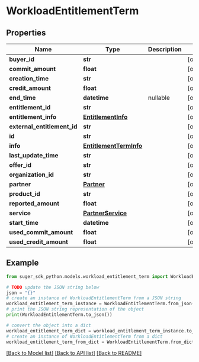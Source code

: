 # WorkloadEntitlementTerm


## Properties

Name | Type | Description | Notes
------------ | ------------- | ------------- | -------------
**buyer_id** | **str** |  | [optional] 
**commit_amount** | **float** |  | [optional] 
**creation_time** | **str** |  | [optional] 
**credit_amount** | **float** |  | [optional] 
**end_time** | **datetime** | nullable | [optional] 
**entitlement_id** | **str** |  | [optional] 
**entitlement_info** | [**EntitlementInfo**](EntitlementInfo.md) |  | [optional] 
**external_entitlement_id** | **str** |  | [optional] 
**id** | **str** |  | [optional] 
**info** | [**EntitlementTermInfo**](EntitlementTermInfo.md) |  | [optional] 
**last_update_time** | **str** |  | [optional] 
**offer_id** | **str** |  | [optional] 
**organization_id** | **str** |  | [optional] 
**partner** | [**Partner**](Partner.md) |  | [optional] 
**product_id** | **str** |  | [optional] 
**reported_amount** | **float** |  | [optional] 
**service** | [**PartnerService**](PartnerService.md) |  | [optional] 
**start_time** | **datetime** |  | [optional] 
**used_commit_amount** | **float** |  | [optional] 
**used_credit_amount** | **float** |  | [optional] 

## Example

```python
from suger_sdk_python.models.workload_entitlement_term import WorkloadEntitlementTerm

# TODO update the JSON string below
json = "{}"
# create an instance of WorkloadEntitlementTerm from a JSON string
workload_entitlement_term_instance = WorkloadEntitlementTerm.from_json(json)
# print the JSON string representation of the object
print(WorkloadEntitlementTerm.to_json())

# convert the object into a dict
workload_entitlement_term_dict = workload_entitlement_term_instance.to_dict()
# create an instance of WorkloadEntitlementTerm from a dict
workload_entitlement_term_from_dict = WorkloadEntitlementTerm.from_dict(workload_entitlement_term_dict)
```
[[Back to Model list]](../README.md#documentation-for-models) [[Back to API list]](../README.md#documentation-for-api-endpoints) [[Back to README]](../README.md)


